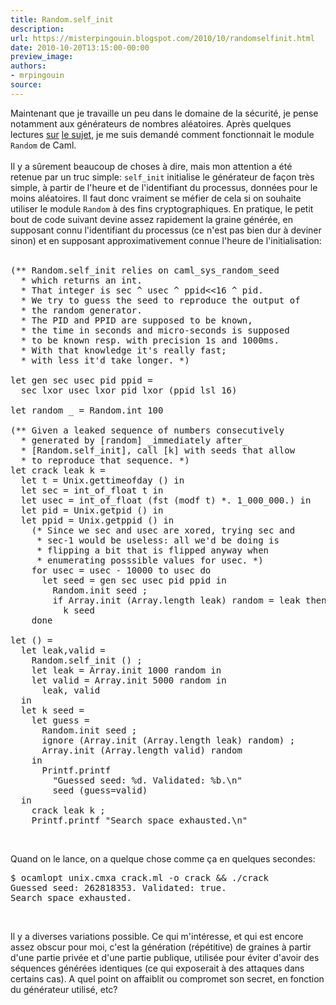 ```yaml
---
title: Random.self_init
description:
url: https://misterpingouin.blogspot.com/2010/10/randomselfinit.html
date: 2010-10-20T13:15:00-00:00
preview_image:
authors:
- mrpingouin
source:
---
```


Maintenant que je travaille un peu dans le domaine de la sécurité, je pense notamment aux générateurs de nombres aléatoires. Après quelques lectures <a href="http://en.wikipedia.org/wiki/Pseudorandom_number_generator">sur</a> <a href="http://en.wikipedia.org/wiki/Cryptographically_secure_pseudorandom_number_generator">le sujet</a>, je me suis demandé comment fonctionnait le module <code>Random</code> de Caml.<br>
<br>
Il y a sûrement beaucoup de choses à dire, mais mon attention a été retenue par un truc simple: <code>self_init</code> initialise le générateur de façon très simple, à partir de l'heure et de l'identifiant du processus, données pour le moins aléatoires. Il faut donc vraiment se méfier de cela si on souhaite utiliser le module <code>Random</code> à des fins cryptographiques. En pratique, le petit bout de code suivant devine assez rapidement la graine générée, en supposant connu l'identifiant du processus (ce n'est pas bien dur à deviner sinon) et en supposant approximativement connue l'heure de l'initialisation:<br>
<br>
<pre>(** Random.self_init relies on caml_sys_random_seed
  * which returns an int.
  * That integer is sec ^ usec ^ ppid&lt;&lt;16 ^ pid.
  * We try to guess the seed to reproduce the output of
  * the random generator.
  * The PID and PPID are supposed to be known,
  * the time in seconds and micro-seconds is supposed
  * to be known resp. with precision 1s and 1000ms.
  * With that knowledge it's really fast;
  * with less it'd take longer. *)

let gen sec usec pid ppid =
  sec lxor usec lxor pid lxor (ppid lsl 16)

let random _ = Random.int 100

(** Given a leaked sequence of numbers consecutively
  * generated by [random] _immediately after_
  * [Random.self_init], call [k] with seeds that allow
  * to reproduce that sequence. *)
let crack leak k =
  let t = Unix.gettimeofday () in
  let sec = int_of_float t in
  let usec = int_of_float (fst (modf t) *. 1_000_000.) in
  let pid = Unix.getpid () in
  let ppid = Unix.getppid () in
    (* Since we sec and usec are xored, trying sec and
     * sec-1 would be useless: all we'd be doing is
     * flipping a bit that is flipped anyway when
     * enumerating posssible values for usec. *)
    for usec = usec - 10000 to usec do
      let seed = gen sec usec pid ppid in
        Random.init seed ;
        if Array.init (Array.length leak) random = leak then
          k seed
    done

let () =
  let leak,valid =
    Random.self_init () ;
    let leak = Array.init 1000 random in
    let valid = Array.init 5000 random in
      leak, valid
  in
  let k seed =
    let guess =
      Random.init seed ;
      ignore (Array.init (Array.length leak) random) ;
      Array.init (Array.length valid) random
    in
      Printf.printf
        "Guessed seed: %d. Validated: %b.\n"
        seed (guess=valid)
  in
    crack leak k ;
    Printf.printf "Search space exhausted.\n"
</pre><br>
Quand on le lance, on a quelque chose comme ça en quelques secondes:<br>
<pre>$ ocamlopt unix.cmxa crack.ml -o crack &amp;&amp; ./crack
Guessed seed: 262818353. Validated: true.
Search space exhausted.</pre><br>
Il y a diverses variations possible. Ce qui m'intéresse, et qui est encore assez obscur pour moi, c'est la génération (répétitive) de graines à partir d'une partie privée et d'une partie publique, utilisée pour éviter d'avoir des séquences générées identiques (ce qui exposerait à des attaques dans certains cas). A quel point on affaiblit ou compromet son secret, en fonction du générateur utilisé, etc?
